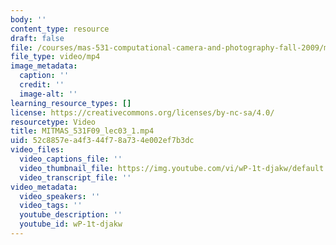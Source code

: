 ```yaml
---
body: ''
content_type: resource
draft: false
file: /courses/mas-531-computational-camera-and-photography-fall-2009/mitmas_531f09_lec03_1_360p_16_9.mp4
file_type: video/mp4
image_metadata:
  caption: ''
  credit: ''
  image-alt: ''
learning_resource_types: []
license: https://creativecommons.org/licenses/by-nc-sa/4.0/
resourcetype: Video
title: MITMAS_531F09_lec03_1.mp4
uid: 52c8857e-a4f3-44f7-8a73-4e002ef7b3dc
video_files:
  video_captions_file: ''
  video_thumbnail_file: https://img.youtube.com/vi/wP-1t-djakw/default.jpg
  video_transcript_file: ''
video_metadata:
  video_speakers: ''
  video_tags: ''
  youtube_description: ''
  youtube_id: wP-1t-djakw
---
```

